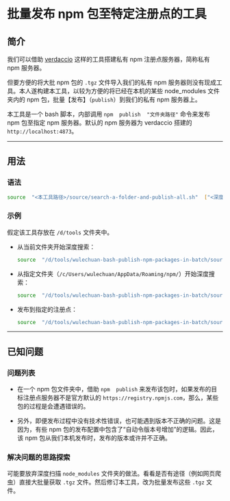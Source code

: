 # 批量发布 npm 包至特定注册点的工具

## 简介

我们可以借助 [verdaccio](https://verdaccio.org/) 这样的工具搭建私有 npm 注册点服务器，简称私有 npm 服务器。

但要方便的将大批 npm 包的 `.tgz` 文件导入我们的私有 npm 服务器则没有现成工具。本人遂构建本工具，以较为方便的将已经在本机的某些 node_modules 文件夹内的 npm 包，批量【发布】（`publish`）到我们的私有 npm 服务器上。

本工具是一个 bash 脚本，内部调用 `npm  publish  "文件夹路径"` 命令来发布 npm 包至指定 npm 服务器。默认的 npm 服务器为 verdaccio 搭建的 `http://localhost:4873`。

---

## 用法

### 语法

```bash
source  "<本工具路径>/source/search-a-folder-and-publish-all.sh"  ["<深度搜索所有node_modules文件夹的起始文件夹路径>"]  ["<注册点服务器的URL>"]
```

### 示例

假定该工具存放在 `/d/tools` 文件夹中。

- 从当前文件夹开始深度搜索：

    ```bash
    source  "/d/tools/wulechuan-bash-publish-npm-packages-in-batch/source/search-a-folder-and-publish-all.sh"
    ```

- 从指定文件夹（`/c/Users/wulechuan/AppData/Roaming/npm/`）开始深度搜索：

    ```bash
    source  "/d/tools/wulechuan-bash-publish-npm-packages-in-batch/source/search-a-folder-and-publish-all.sh"  "/c/Users/wulechuan/AppData/Roaming/npm/"
    ```

- 发布到指定的注册点：

    ```bash
    source  "/d/tools/wulechuan-bash-publish-npm-packages-in-batch/source/search-a-folder-and-publish-all.sh"  .  "https://registry.npmjs.com"
    ```

---

## 已知问题

### 问题列表

- 在一个 npm 包文件夹中，借助 `npm  publish` 来发布该包时，如果发布的目标注册点服务器不是官方默认的 `https://registry.npmjs.com`，那么，某些包的过程是会遭遇错误的。

- 另外，即便发布过程中没有技术性错误，也可能遇到版本不正确的问题。这是因为，有些 npm 包的发布配置中包含了“自动令版本号增加”的逻辑。因此，该 npm 包从我们本机发布时，发布的版本或许并不正确。

### 解决问题的思路探索

可能要放弃深度扫描 `node_modules` 文件夹的做法。看看是否有途径（例如网页爬虫）直接大批量获取 `.tgz` 文件。然后修订本工具，改为批量发布这些 `.tgz` 文件。

